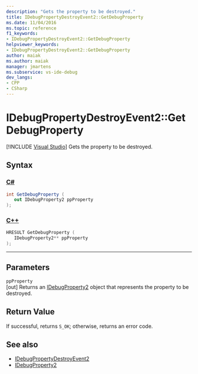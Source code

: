 ```yaml
---
description: "Gets the property to be destroyed."
title: IDebugPropertyDestroyEvent2::GetDebugProperty
ms.date: 11/04/2016
ms.topic: reference
f1_keywords:
- IDebugPropertyDestroyEvent2::GetDebugProperty
helpviewer_keywords:
- IDebugPropertyDestroyEvent2::GetDebugProperty
author: maiak
ms.author: maiak
manager: jmartens
ms.subservice: vs-ide-debug
dev_langs:
- CPP
- CSharp
---
```

# IDebugPropertyDestroyEvent2::GetDebugProperty

 [!INCLUDE [Visual Studio](~/includes/applies-to-version/vs-windows-only.md)]
Gets the property to be destroyed.

## Syntax

### [C#](#tab/csharp)
```csharp
int GetDebugProperty ( 
   out IDebugProperty2 ppProperty
);
```
### [C++](#tab/cpp)
```cpp
HRESULT GetDebugProperty ( 
   IDebugProperty2** ppProperty
);
```
---

## Parameters
`ppProperty`\
[out] Returns an [IDebugProperty2](../../../extensibility/debugger/reference/idebugproperty2.md) object that represents the property to be destroyed.

## Return Value
 If successful, returns `S_OK`; otherwise, returns an error code.

## See also
- [IDebugPropertyDestroyEvent2](../../../extensibility/debugger/reference/idebugpropertydestroyevent2.md)
- [IDebugProperty2](../../../extensibility/debugger/reference/idebugproperty2.md)
